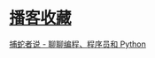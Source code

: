 # [播客收藏](https://github.com/Smileye-v/gitblog/issues/19)

[捕蛇者说 - 聊聊编程、程序员和 Python](https://pythonhunter.org/)